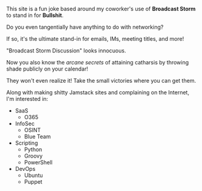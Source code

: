 This site is a fun joke based around my coworker's use of **Broadcast Storm** to stand in for **Bullshit**.

Do you even tangentially have anything to do with networking?

If so, it's the ultimate stand-in for emails, IMs, meeting titles, and more!

"Broadcast Storm Discussion" looks innocuous.

Now you also know the _arcane secrets_ of attaining catharsis by throwing shade publicly on your calendar!

They won't even realize it! Take the small victories where you can get them.

Along with making shitty Jamstack sites and complaining on the Internet, I'm interested in:

- SaaS
    - O365
- InfoSec
    - OSINT
    - Blue Team
- Scripting
    - Python
    - Groovy
    - PowerShell
- DevOps
    - Ubuntu
    - Puppet

